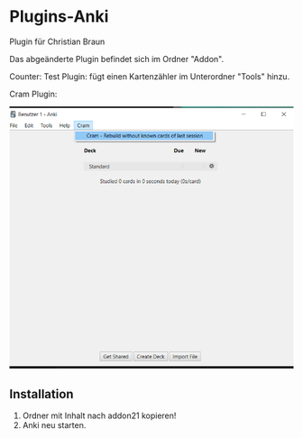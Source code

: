 # Plugins-Anki

Plugin für Christian Braun

Das abgeänderte Plugin befindet sich im Ordner "Addon".

Counter: Test Plugin: fügt einen Kartenzähler im Unterordner "Tools" hinzu.

Cram Plugin:

![](Screenshot.png)

## Installation
1. Ordner mit Inhalt nach addon21 kopieren!
2. Anki neu starten.

